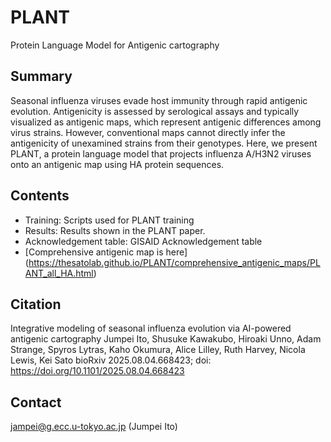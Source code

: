 # PLANT
Protein Language Model for Antigenic cartography

## Summary
Seasonal influenza viruses evade host immunity through rapid antigenic evolution. Antigenicity is assessed by serological assays and typically visualized as antigenic maps, which represent antigenic differences among virus strains. However, conventional maps cannot directly infer the antigenicity of unexamined strains from their genotypes. Here, we present PLANT, a protein language model that projects influenza A/H3N2 viruses onto an antigenic map using HA protein sequences.

## Contents
- Training: Scripts used for PLANT training
- Results: Results shown in the PLANT paper.
- Acknowledgement table: GISAID Acknowledgement table
- [Comprehensive antigenic map is here] (https://thesatolab.github.io/PLANT/comprehensive_antigenic_maps/PLANT_all_HA.html)


## Citation
Integrative modeling of seasonal influenza evolution via AI-powered antigenic cartography
Jumpei Ito, Shusuke Kawakubo, Hiroaki Unno, Adam Strange, Spyros Lytras, Kaho Okumura, Alice Lilley, Ruth Harvey, Nicola Lewis, Kei Sato
bioRxiv 2025.08.04.668423; doi: https://doi.org/10.1101/2025.08.04.668423

## Contact
jampei@g.ecc.u-tokyo.ac.jp (Jumpei Ito)
